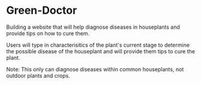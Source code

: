 # Green-Doctor
Building a website that will help diagnose diseases in houseplants and provide tips on how to cure them.

Users will type in characterisitics of the plant's current stage to determine the possible disease of the houseplant and will provide them tips to cure the plant. 

Note: This only can diagnose diseases within common houseplants, not outdoor plants and crops. 
